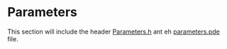 # Parameters

This section will include the header [Parameters.h](https://github.com/BeaglePilot/ardupilot/blob/master/APMrover2/Parameters.h) ant eh [parameters.pde](https://github.com/BeaglePilot/ardupilot/blob/master/APMrover2/Parameters.pde) file.
